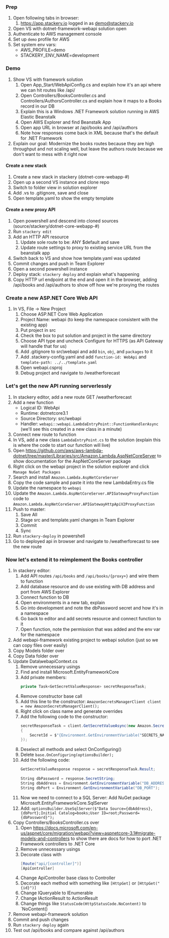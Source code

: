 ### Prep
1. Open following tabs in browser:
    1. https://app.stackery.io logged in as demo@stackery.io
1. Open VS with dotnet-framework-webapi solution open
1. Authenticate to AWS management console
1. Set up `demo` profile for AWS
1. Set system env vars:
    * AWS_PROFILE=demo
    * STACKERY_ENV_NAME=development

### Demo
1. Show VS with framework solution
    1. Open App_Start/WebApiConfig.cs and explain how it's an api where we can hit routes like /api/<controller>
    1. Open Controllers/BooksController.cs and Controllers/AuthorsController.cs and explain how it maps to a Books record in our DB
    1. Explain this is a Windows .NET Framework solution running in AWS Elastic Beanstalk
    1. Open AWS Explorer and find Beanstalk App
    1. Open app URL in browser at /api/books and /api/authors
    1. Note how responses come back in XML because that's the default for .NET Framework
1. Explain our goal: Modernize the books routes because they are high throughput and not scaling well, but leave the authors route because we don't want to mess with it right now

#### Create a new stack
1. Create a new stack in stackery (dotnet-core-webapp-#)
1. Open up a second VS instance and clone repo
1. Switch to folder view in solution explorer
1. Add .vs to .gitignore, save and close
1. Open template.yaml to show the empty template

#### Create a new proxy API
1. Open powershell and descend into cloned sources (source/stackery/dotnet-core-webapp-#)
1. Run `stackery edit`
1. Add an HTTP API resource
    1. Update sole route to be: ANY $default and save
    1. Update route settings to proxy to existing service URL from the beanstalk app
1. Switch back to VS and show how template.yaml was updated
1. Commit changes and push in Team Explorer
1. Open a second powershell instance
1. Deploy stack: `stackery deploy` and explain what's happening
1. Copy HTTP url endpoint at the end and open it in the browser, adding /api/books and /api/authors to show off how we're proxying the routes

### Create a new ASP.NET Core Web API
1. In VS, File -> New Project
    1. Choose ASP.NET Core Web Application
    1. Project Name: webapi (to keep the namespace consistent with the existing app)
    1. Put project in src
    1. Check the box to put solution and project in the same directory
    1. Choose API type and uncheck Configure for HTTPS (as API Gateway will handle that for us)
    1. Add .gitignore to src\webapi and add `bin`, `obj`, and `packages` to it
    1. Add .stackery-config.yaml and add `function-id: WebApi` and `template-path: ../../template.yaml`
    1. Open webapi.csproj
    1. Debug project and navigate to /weatherforecast
    
### Let's get the new API running serverlessly
1. In stackery editor, add a new route GET /weatherforecast
1. Add a new function
    * Logical ID: WebApi
    * Runtime: dotnetcore3.1
    * Source Directory: src/webapi
    * Handler: `webapi::webapi.LambdaEntryPoint::FunctionHandlerAsync` (we'll see this created in a new class in a minute)
1. Connect new route to function
1. In VS, add a new class `LambdaEntryPoint.cs` to the solution (explain this is where the code to start our function will live)
1. Open https://github.com/aws/aws-lambda-dotnet/tree/master/Libraries/src/Amazon.Lambda.AspNetCoreServer to show documentation for the AspNetCoreServer package
1. Right click on the webapi project in the solution explorer and click `Manage NuGet Packages`
1. Search and install `Amazon.Lambda.AspNetCoreServer`
1. Copy the code sample and paste it into the new LambdaEntry.cs file
1. Update the namespace to `webapi`
1. Update the `Amazon.Lambda.AspNetCoreServer.APIGatewayProxyFunction` code to `Amazon.Lambda.AspNetCoreServer.APIGatewayHttpApiV2ProxyFunction`
1. Push to master:
    1. Save All
    1. Stage src and template.yaml changes in Team Explorer
    1. Commit
    1. Sync
1. Run `stackery-deploy` in powershell
1. Go to deployed api in browser and navigate to /weatherforecast to see the new route

### Now let's extend it to reimplement the Books controller
1. In stackery editor:
    1. Add API routes `/api/books` and `/api/books/{proxy+}` and wire them to function
    1. Add database resource and do use existing with DB address and port from AWS Explorer
    1. Connect function to DB
    1. Open environments in a new tab, explain
    1. Go into development and note the dbPassword secret and how it's in a namespace
    1. Go back to editor and add secrets resource and connect function to it
    1. Open function, note the permission that was added and the env var for the namespace
1. Add webapi-framework existing project to webapi solution (just so we can copy files over easily)
1. Copy Models folder over
1. Copy Data folder over
1. Update Data\webapiContext.cs
    1. Remove unnecessary usings
    1. Find and install Microsoft.EntityFrameworkCore
    1. Add private members:
        ```c#
        private Task<GetSecretValueResponse> secretResponseTask;
        ```
    1. Remove constructor base call
    1. Add this line to the constructor: `AmazonSecretsManagerClient client = new AmazonSecretsManagerClient();`
    1. Right click on class name and generate overrides
    1. Add the following code to the constructor:
        ```c#
        secretResponseTask = client.GetSecretValueAsync(new Amazon.SecretsManager.Model.GetSecretValueRequest
        {
            SecretId = $"{Environment.GetEnvironmentVariable("SECRETS_NAMESPACE")}dbPassword"
        });
        ```
    1. Deselect all methods and select OnConfiguring()
    1. Delete `base.OnConfiguring(optionsBuilder);`
    1. Add the following code:
        ```c#
        GetSecretValueResponse response = secretResponseTask.Result;
            
        String dbPassword = response.SecretString;
        String dbAddress = Environment.GetEnvironmentVariable("DB_ADDRESS");
        String dbPort = Environment.GetEnvironmentVariable("DB_PORT");
        ```
    1. Now we need to connect to a SQL Server: Add NuGet package Microsoft.EntityFrameworkCore.SqlServer
    1. Add: `optionsBuilder.UseSqlServer($"Data Source={dbAddress},{dbPort};Initial Catalog=books;User ID=root;Password={dbPassword}");`
1. Copy Controllers/BooksController.cs over
    1. Open https://docs.microsoft.com/en-us/aspnet/core/migration/webapi?view=aspnetcore-3.1#migrate-models-and-controllers to show there are docs for how to port .NET Framework controllers to .NET Core
    1. Remove unnecessary usings
    1. Decorate class with
        ```c#
        [Route("api/[controller]")]
        [ApiController]
        ```
    1. Change ApiController base class to Controller
    1. Decorate each method with something like `[HttpGet]` or `[HttpGet("{id}")]`
    1. Change IQueryable to IEnumerable
    1. Change IActionResult to ActionResult<Type>
    1. Change things like `StatusCode(HttpStatusCode.NoContent)` to `NoContent()
1. Remove webapi-framework solution
1. Commit and push changes
1. Run `stackery deploy` again
1. Test out /api/books and compare against /api/authors
